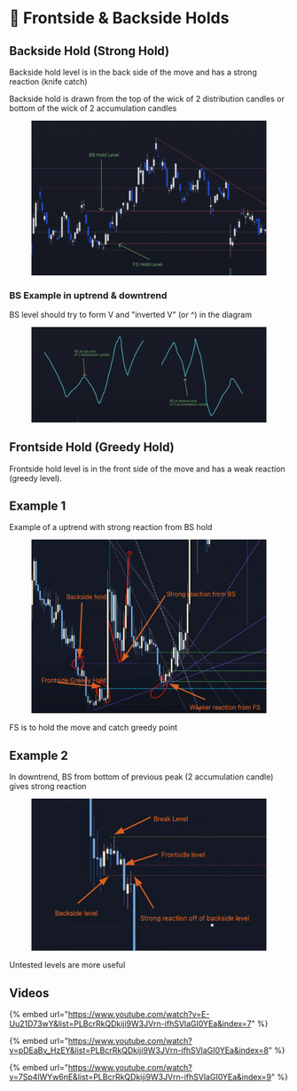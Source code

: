 # 🔀 Frontside & Backside Holds

## Backside Hold (Strong Hold)

Backside hold level is in the back side of the move and has a strong reaction (knife catch)

Backside hold is drawn from the top of the wick of 2 distribution candles or bottom of the wick of 2 accumulation candles

<figure><img src="../../.gitbook/assets/image (11).png" alt=""><figcaption></figcaption></figure>

### BS Example in uptrend & downtrend

BS level should try to form V and "inverted V" (or ^) in the diagram

<figure><img src="../../.gitbook/assets/image (4) (1).png" alt=""><figcaption></figcaption></figure>

## Frontside Hold (Greedy Hold)

Frontside hold level is in the front side of the move and has a weak reaction (greedy level).

## Example 1

Example of a uptrend with strong reaction from BS hold

<figure><img src="../../.gitbook/assets/image (8).png" alt=""><figcaption></figcaption></figure>

FS is to hold the move and catch greedy point

## Example 2

In downtrend, BS from bottom of previous peak (2 accumulation candle) gives strong reaction

<figure><img src="../../.gitbook/assets/image (5) (1).png" alt=""><figcaption></figcaption></figure>

Untested levels are more useful

## Videos

{% embed url="https://www.youtube.com/watch?v=E-Uu21D73wY&list=PLBcrRkQDkiji9W3JVrn-ifhSVlaGI0YEa&index=7" %}

{% embed url="https://www.youtube.com/watch?v=pDEaBv_HzEY&list=PLBcrRkQDkiji9W3JVrn-ifhSVlaGI0YEa&index=8" %}

{% embed url="https://www.youtube.com/watch?v=7Sp4lWYw6nE&list=PLBcrRkQDkiji9W3JVrn-ifhSVlaGI0YEa&index=9" %}
